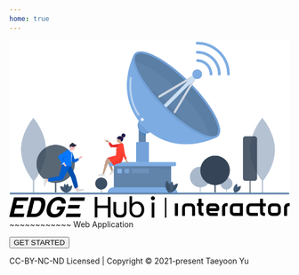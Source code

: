```yaml
---
home: true
---
```


<div class="home-container">
  <img src="./img/invalid-name.svg" alt="main-logo">
  <img src="./img/loginlogo-interactor.svg" alt="interactor-logo">

  <div class="home-text">~~~~~~~~~~~~ Web Application</div>

  <button onclick="location.href='md/introduction/guide'">GET STARTED</button>
  
  <div class="copyright">CC-BY-NC-ND Licensed | Copyright © 2021-present Taeyoon Yu</div>
</div>
